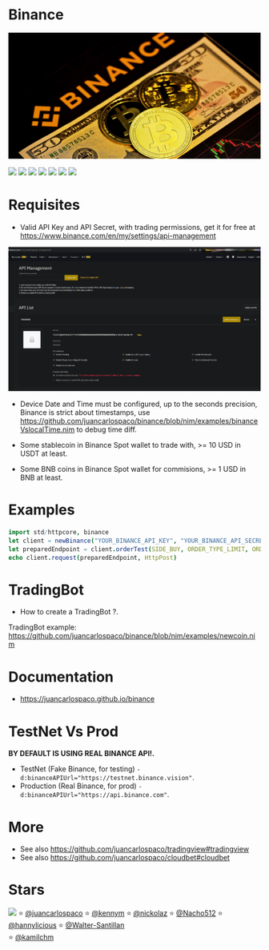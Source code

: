 # Binance

![](binance.jpg)

![](https://github.com/juancarlospaco/binance/actions/workflows/build.yml/badge.svg)
![](https://img.shields.io/github/languages/top/juancarlospaco/binance?style=for-the-badge)
![](https://img.shields.io/github/stars/juancarlospaco/binance?style=for-the-badge)
![](https://img.shields.io/github/languages/code-size/juancarlospaco/binance?style=for-the-badge)
![](https://img.shields.io/github/issues-raw/juancarlospaco/binance?style=for-the-badge)
![](https://img.shields.io/github/issues-pr-raw/juancarlospaco/binance?style=for-the-badge)
![](https://img.shields.io/github/last-commit/juancarlospaco/binance?style=for-the-badge)


# Requisites

- Valid API Key and API Secret, with trading permissions, get it for free at https://www.binance.com/en/my/settings/api-management

![](api_key_web.png)

- Device Date and Time must be configured, up to the seconds precision, Binance is strict about timestamps,
  use https://github.com/juancarlospaco/binance/blob/nim/examples/binanceVslocalTime.nim to debug time diff.

- Some stablecoin in Binance Spot wallet to trade with, >= 10 USD in USDT at least.
- Some BNB coins in Binance Spot wallet for commisions, >= 1 USD in BNB at least.


# Examples

```nim
import std/httpcore, binance
let client = newBinance("YOUR_BINANCE_API_KEY", "YOUR_BINANCE_API_SECRET")
let preparedEndpoint = client.orderTest(SIDE_BUY, ORDER_TYPE_LIMIT, ORDER_RESP_TYPE_FULL, $TIME_IN_FORCE_GTC, "1", "BTCUSDT", 0.1, 10_000.00)
echo client.request(preparedEndpoint, HttpPost)
```


# TradingBot

- How to create a TradingBot ?.

TradingBot example: https://github.com/juancarlospaco/binance/blob/nim/examples/newcoin.nim


# Documentation

- https://juancarlospaco.github.io/binance


# TestNet Vs Prod

**BY DEFAULT IS USING REAL BINANCE API!.**

- TestNet (Fake Binance, for testing) ` -d:binanceAPIUrl="https://testnet.binance.vision" `.
- Production (Real Binance, for prod) ` -d:binanceAPIUrl="https://api.binance.com" `.


# More

- See also https://github.com/juancarlospaco/tradingview#tradingview
- See also https://github.com/juancarlospaco/cloudbet#cloudbet


# Stars

![](https://starchart.cc/juancarlospaco/binance.svg)
:star: [@juancarlospaco](https://github.com/juancarlospaco '2022-02-15')
:star: [@kennym](https://github.com/kennym '2022-02-16')
:star: [@nickolaz](https://github.com/nickolaz '2022-02-18')
:star: [@Nacho512](https://github.com/Nacho512 '2022-02-20')
:star: [@hannylicious](https://github.com/hannylicious '2022-03-02')
:star: [@Walter-Santillan](https://github.com/Walter-Santillan '2022-03-21')	
:star: [@kamilchm](https://github.com/kamilchm '2022-03-23')	
